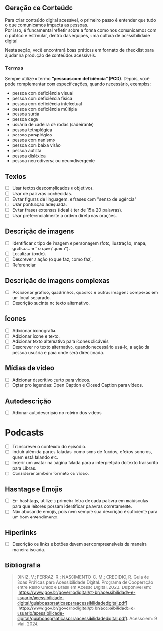 ## Geração de Conteúdo

Para criar conteúdo digital acessível, o primeiro passo é entender que tudo o que comunicamos impacta as pessoas.  
Por isso, é fundamental refletir sobre a forma como nos comunicamos com o público e estimular, dentro das equipes, uma cultura de acessibilidade digital.

Nesta seção, você encontrará boas práticas em formato de checklist para ajudar na produção de conteúdos acessíveis.

### Termos

Sempre utilize o termo **"pessoas com deficiência" (PCD)**. Depois, você pode complementar com especificações, quando necessário, exemplos:

- pessoa com deficiência visual
- pessoa com deficiência física
- pessoa com deficiência intelectual
- pessoa com deficiência múltipla
- pessoa surda
- pessoa cega
- usuária de cadeira de rodas (cadeirante)
- pessoa tetraplégica
- pessoa paraplégica
- pessoa com nanismo
- pessoa com baixa visão
- pessoa autista
- pessoa disléxica
- pessoa neurodiversa ou neurodivergente

## Textos

- [ ] Usar textos descomplicados e objetivos.
- [ ] Usar de palavras conhecidas.
- [ ] Evitar figuras de linguagem. e frases com "senso de ugência"
- [ ] Usar pontuação adequada.
- [ ] Evitar frases extensas (ideal é ter de 15 a 20 palavras).
- [ ] Usar preferencialmente a ordem direta nas orações.

## Descrição de imagens

- [ ] Identificar o tipo de imagem e personagem (foto, ilustração, mapa, gráfico... e " o que / quem").
- [ ] Localizar (onde).
- [ ] Descrever a ação (o que faz, como faz).
- [ ] Referenciar.

## Descrição de imagens complexas

- [ ] Posicionar gráfico, quadrinhos, quadros e outras imagens compexas em um local separado.
- [ ] Descrição sucinta no texto alternativo.

## Ícones

- [ ] Adicionar iconografia.
- [ ] Adicionar ícone e texto.
- [ ] Adicionar texto alternativo para ícones clicáveis.
- [ ] Descrever no texto alternativo, quando necessário usá-lo, a ação da pessoa usuária e para onde será direcionada.

## Mídias de vídeo

- [ ] Adicionar descritivo curto para vídeos.
- [ ] Optar pro legendas: Open Caption e Closed Caption para vídeos.

## Autodescrição

- [ ] Adionar autodescrição no roteiro dos vídeos

# Podcasts

- [ ] Transcrever o conteúdo do episódio.
- [ ] Incluir além da partes faladas, como sons de fundos, efeitos sonoros, quem está falando etc.
- [ ] Inserir um avatar na página falada para a interpretção do texto transcrito para Libras.
- [ ] Considerar também formato de vídeo.

## Hashtags e Emojis

- [ ] Em hashtags, utilize a primeira letra de cada palavra em maiúsculas para que leitores possam identificar palavras corretamente.
- [ ] Não abusar de emojis, pois nem sempre sua descrição é suficiente para um bom entendimento.

## Hiperlinks

- [ ] Descrição de links e botões devem ser compreensíveis de maneira maneira isolada.

## Bibliografia

> <a id="RP1" href="#TEC1"></a> DINIZ, V.; FERRAZ, R.; NASCIMENTO, C. M.; CREDIDIO, R. Guia de Boas Práticas para Acessibilidade Digital. Programa de Cooperação entre Reino Unido e Brasil em Acesso Digital, 2023. Disponível em: [https://www.gov.br/governodigital/pt-br/acessibilidade-e-usuario/acessibilidade-digital/guiaboaspraaticasparaacessibilidadedigital.pdf](https://www.gov.br/governodigital/pt-br/acessibilidade-e-usuario/acessibilidade-digital/guiaboaspraaticasparaacessibilidadedigital.pdf). Acesso em: 9 Mai. 2024.
